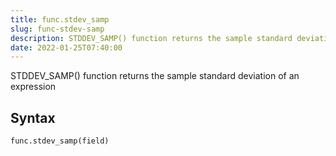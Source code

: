 ```yaml
---
title: func.stdev_samp
slug: func-stdev-samp
description: STDDEV_SAMP() function returns the sample standard deviation of an expression
date: 2022-01-25T07:40:00
---
```


STDDEV_SAMP() function returns the sample standard deviation of an expression

## Syntax
```python
func.stdev_samp(field)
```
